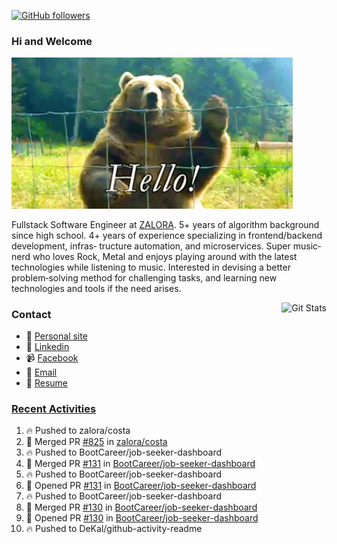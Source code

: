[![GitHub followers](https://img.shields.io/github/followers/DeKal?label=Follow%20at%20GitHub&style=for-the-badge)](https://github.com/DeKal)

### Hi and Welcome 
<img src="https://github.com/DeKal/DeKal/blob/master/images/bear_hi.gif?raw=true" width="450px">

Fullstack Software Engineer at [ZALORA](https://github.com/zalora/). 5+ years of algorithm background since high school. 4+ years of experience specializing in frontend/backend development, infras‐ tructure automation, and microservices. Super music‐nerd who loves Rock, Metal and enjoys playing around with the latest technologies while listening to music. Interested in devising a better problem‐solving method for challenging tasks, and learning new technologies and tools if the need arises.


<a href="https://phatho-folio.now.sh/"><img alt="Git Stats" src="https://github-readme-stats.vercel.app/api?username=DeKal&show_icons=true&theme=merko&count_private=true" align="right" height="190" /></a>


### Contact

- 💬 [Personal site](https://phatho-folio.now.sh/)
- 🔗 [Linkedin](https://www.linkedin.com/in/phat-ho/)
- 📹 [Facebook](https://www.facebook.com/dekal.dev)
- 📧 <a href="mailto:hohuuphat22@gmail.com">Email</a>
- 📄 <a id="raw-url" href="https://raw.githubusercontent.com/DeKal/DeKal/master/cv/dekal.pdf">Resume</a>


### [Recent Activities](https://github.com/DeKal/github-activity-readme)
<!--START_SECTION:activity-->
1. 🔥 Pushed to zalora/costa
2. 🎉 Merged PR [#825](https://github.com/zalora/costa/pull/825) in [zalora/costa](https://github.com/zalora/costa)
3. 🔥 Pushed to BootCareer/job-seeker-dashboard
4. 🎉 Merged PR [#131](https://github.com/BootCareer/job-seeker-dashboard/pull/131) in [BootCareer/job-seeker-dashboard](https://github.com/BootCareer/job-seeker-dashboard)
5. 🔥 Pushed to BootCareer/job-seeker-dashboard
6. 💪 Opened PR [#131](https://github.com/BootCareer/job-seeker-dashboard/pull/131) in [BootCareer/job-seeker-dashboard](https://github.com/BootCareer/job-seeker-dashboard)
7. 🔥 Pushed to BootCareer/job-seeker-dashboard
8. 🎉 Merged PR [#130](https://github.com/BootCareer/job-seeker-dashboard/pull/130) in [BootCareer/job-seeker-dashboard](https://github.com/BootCareer/job-seeker-dashboard)
9. 💪 Opened PR [#130](https://github.com/BootCareer/job-seeker-dashboard/pull/130) in [BootCareer/job-seeker-dashboard](https://github.com/BootCareer/job-seeker-dashboard)
10. 🔥 Pushed to DeKal/github-activity-readme
<!--END_SECTION:activity-->